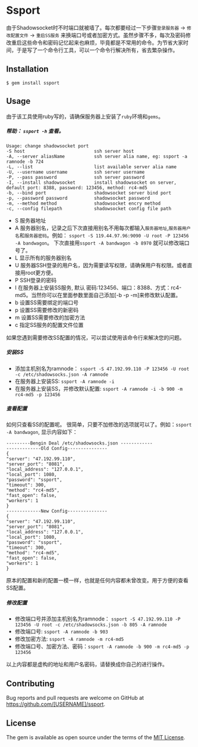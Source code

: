 # Ssport

由于Shadowsocket时不时端口就被墙了。每次都要经过一下步骤`登录服务器` -> `修改配置文件` -> `重启SS服务` 来换端口号或者加密方式。虽然步骤不多，每次及密码修改重启这些命令和密码记忆起来也麻烦，毕竟都是不常用的命令。为节省大家时间，于是写了一个命令行工具，可以一个命令行解决所有，省去繁杂操作。

## Installation

    $ gem install ssport

## Usage

由于该工具使用ruby写的，请确保服务器上安装了`ruby`环境和`gems`。

##### 帮助： `ssport -h` 查看。

    Usage: change shadowsocket port
    -S host                          ssh server host
    -A, --server aliasName           ssh server alia name, eg: ssport -a ramnode -b 724
    -L, --list                       list available server alia name
    -U, --username username          ssh server username
    -P, --pass password              ssh server password
    -I, --install shadowsocket       install shadowsocket on server, default port: 8388, password: 123456, method: rc4-md5
    -b, --bind port                  shadowsocket server bind port
    -p, --password password          shadowsocket password
    -m, --method method              shadowsocket encry method
    -c, --config filepath            shadowsocket config file path


* S 服务器地址 
* A 服务器别名，记录之后下次直接用别名不用每次都输入`服务器地址`,`服务器用户名`和`服务器密码`。例如： `ssport -S 119.44.97.96:9090 -U root -P 123456 -A bandwagon`。 下次直接用`ssport -A bandwagon -b 8970` 就可以修改端口号了。
* L 显示所有的服务器别名
* U 服务器SSH登录的用户名，因为需要读写权限，请确保用户有权限。或者直接用root更方便。
* P SSH登录的密码
* I 在服务器上安装SS服务, 默认 密码:123456、端口：8388、方式：rc4-md5。当然你可以在里面参数里面自己添加[-b -p -m]来修改默认配置。
* b 设置SS需要绑定的端口号
* p 设置SS需要修改的新密码
* m 设置SS需要修改的加密方法
* c 指定SS服务的配置文件位置

如果您遇到需要修改SS配置的情况，可以尝试使用该命令行来解决您的问题。

##### 安装SS

* 添加主机别名为ramnode： `ssport -S 47.192.99.110 -P 123456 -U root -c /etc/shadowsocks.json -A ramnode`
* 在服务器上安装SS: `ssport -A ramnode -i`
* 在服务器上安装SS，并修改默认配置: `ssport -A ramnode -i -b 900 -m rc4-md5 -p 123456`


##### 查看配置

如何只查看SS的配置呢。 很简单，只要不加修改的选项就可以了。例如：`ssport -A bandwagon`, 显示内容如下：

    ---------Bengin Deal /etc/shadowsocks.json ------------
    -------------Old Config---------------
    {
    "server": "47.192.99.110",
    "server_port": "8081",
    "local_address": "127.0.0.1",
    "local_port": 1080,
    "password": "ssport",
    "timeout": 300,
    "method": "rc4-md5",
    "fast_open": false,
    "workers": 1
    }
    -------------New Config---------------
    {
    "server": "47.192.99.110",
    "server_port": "8081",
    "local_address": "127.0.0.1",
    "local_port": 1080,
    "password": "ssport",
    "timeout": 300,
    "method": "rc4-md5",
    "fast_open": false,
    "workers": 1
    }

原本的配置和新的配置一模一样，也就是任何内容都未曾改变。用于方便的查看SS配置。


##### 修改配置

* 修改端口号并添加主机别名为ramnode： `ssport -S 47.192.99.110 -P 123456 -U root -c /etc/shadowsocks.json -b 805 -A ramnode`
* 修改端口号: `ssport -A ramnode -b 903`
* 修改加密方法: `ssport -A ramnode -m rc4-md5`
* 修改端口号、加密方法、密码：`ssport -A ramnode -b 900 -m rc4-md5 -p 123456`

以上内容都是虚构的地址和用户名密码，请替换成你自己的进行操作。

## Contributing

Bug reports and pull requests are welcome on GitHub at https://github.com/[USERNAME]/ssport.

## License

The gem is available as open source under the terms of the [MIT License](https://opensource.org/licenses/MIT).
